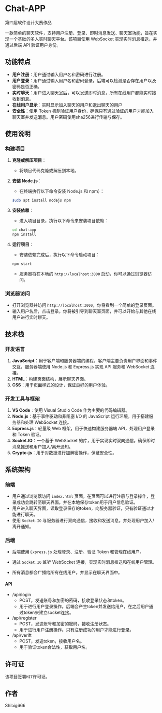# Chat-APP

第四届软件设计大赛作品

一款简单的聊天软件，支持用户注册、登录、即时消息发送、聊天室功能，旨在实现一个基础的多人实时聊天平台。该项目使用 WebSocket 实现实时消息推送，并通过后端 API 验证用户身份。

## 功能特点

- **用户注册**：用户通过输入用户名和密码进行注册。
- **用户登录**：用户通过输入用户名和密码登录，后端可以检测是否存在用户以及密码是否正确。
- **实时聊天**：用户进入聊天室后，可以发送即时消息，所有在线用户都能实时接收到消息。
- **在线用户显示**：实时显示加入聊天的用户和退出聊天的用户
- **安全性**：使用 Token 机制验证用户身份，确保只有通过验证的用户才能加入聊天室并发送消息。用户密码使用sha256进行传输与保存。

## 使用说明

### 构建项目

1. **克隆或解压项目**：

   - 将项目代码克隆或解压到本地。

2. **安装 Node.js**：

   - 在终端执行以下命令安装 Node.js 和 npm）：

   ```bash
   sudo apt install nodejs npm
   ```

3. **安装依赖**：

   - 进入项目目录，执行以下命令来安装项目依赖：

   ```bash
   cd chat-app
   npm install
   ```

4. **运行项目**：

   - 安装依赖完成后，执行以下命令启动项目：

   ```bash
   npm start
   ```

   - 服务器将在本地的 `http://localhost:3000` 启动，你可以通过浏览器访问。

### 浏览器访问

- 打开浏览器并访问 `http://localhost:3000`，你将看到一个简单的登录页面。
- 输入用户名后，点击登录，你将被引导到聊天室页面，并可以开始与其他在线用户进行实时聊天。

## 技术栈

### 开发语言

1. **JavaScript**：用于客户端和服务器端的编程，客户端主要负责用户界面和事件交互，服务器端使用 Node.js 和 Express.js 实现 API 服务和 WebSocket 连接。
2. **HTML**：构建页面结构，展示聊天界面。
3. **CSS**：用于页面样式的设计，保证良好的用户体验。

### 开发工具与框架

1. **VS Code**：使用 Visual Studio Code 作为主要的代码编辑器。
2. **Node.js**：基于事件驱动和非阻塞 I/O 的 JavaScript 运行环境，用于搭建服务器和处理 WebSocket 连接。
3. **Express.js**：轻量级 Web 框架，用于快速构建服务器端 API，处理用户登录和 Token 验证。
4. **Socket.IO**：一个基于 WebSocket 的库，用于实现实时双向通信，确保即时消息推送和用户加入/离开通知。
5. **Crypto-js**：用于对数据进行加解密操作，保证安全性。

## 系统架构

### 前端

- 用户通过浏览器访问 `index.html` 页面，在页面可以进行注册与登录操作，登录成功会跳转至聊天界面，并在本地保存token用于用户信息验证。
- 用户进入聊天界面，读取登录保存的token，向服务器验证，只有验证通过才能进行聊天。
- 使用 `Socket.IO` 与服务器进行双向通信，接收和发送消息，并处理用户加入/离开通知。

### 后端

- 后端使用 `Express.js` 处理登录、注册、验证 Token 和管理在线用户。

- 通过 `Socket.IO` 监听 WebSocket 连接，实现实时消息推送和在线用户管理。

- 所有消息都会广播给所有在线用户，并显示在聊天界面中。

#### API

- /api/login
  - POST，发送账号和加密的密码，接收登录状态和token。
  - 用于进行用户登录操作，后端会产生token并发送给用户，在之后用户通过token来建立socket连接。
- /api/register
  - POST，发送账号和加密的密码，接收注册状态。
  - 用于进行用户注册操作，只有注册成功的用户才能进行登录。
- /api/verift
  - POST，发送token，接收用户名。
  - 用于验证token合法性，获取用户名。

## 许可证

该项目签署`MIT`许可证。

## 作者

Shibig666
 
